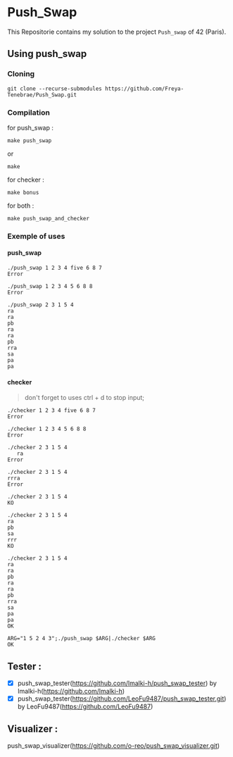 # Push_Swap

This Repositorie contains my solution to the project `Push_swap` of 42 (Paris).

## Using push_swap

### Cloning

```shell
git clone --recurse-submodules https://github.com/Freya-Tenebrae/Push_Swap.git
```

### Compilation

for push_swap :
```shell
make push_swap
```
or
```shell
make
```
for checker :
```shell
make bonus
```

for both :
```shell
make push_swap_and_checker
```

### Exemple of uses

#### push_swap

```shell
./push_swap 1 2 3 4 five 6 8 7
Error
```
```shell
./push_swap 1 2 3 4 5 6 8 8
Error
```
```shell
./push_swap 2 3 1 5 4  
ra
ra
pb
ra
ra
pb
rra
sa
pa
pa
```

#### checker

> don't forget to uses ctrl + d to stop input;

```shell
./checker 1 2 3 4 five 6 8 7
Error
```
```shell
./checker 1 2 3 4 5 6 8 8
Error
```
```shell
./checker 2 3 1 5 4  
   ra
Error
```
```shell
./checker 2 3 1 5 4  
rrra
Error
```
```shell
./checker 2 3 1 5 4  
KO
```
```shell
./checker 2 3 1 5 4  
ra
pb
sa
rrr
KO
```
```shell
./checker 2 3 1 5 4  
ra
ra
pb
ra
ra
pb
rra
sa
pa
pa
OK
```
```shell
ARG="1 5 2 4 3";./push_swap $ARG|./checker $ARG
OK
```
## Tester :

- [x] push_swap_tester(https://github.com/lmalki-h/push_swap_tester) by lmalki-h(https://github.com/lmalki-h)
- [x] push_swap_tester(https://github.com/LeoFu9487/push_swap_tester.git) by LeoFu9487(https://github.com/LeoFu9487)

## Visualizer :

push_swap_visualizer(https://github.com/o-reo/push_swap_visualizer.git)
